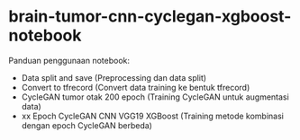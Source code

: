 # brain-tumor-cnn-cyclegan-xgboost-notebook

Panduan penggunaan notebook:
- Data split and save (Preprocessing dan data split)
- Convert to tfrecord (Convert data training ke bentuk tfrecord)
- CycleGAN tumor otak 200 epoch (Training CycleGAN untuk augmentasi data)
- xx Epoch CycleGAN CNN VGG19 XGBoost (Training metode kombinasi dengan epoch CycleGAN berbeda)
